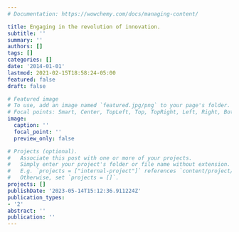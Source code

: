```yaml
---
# Documentation: https://wowchemy.com/docs/managing-content/

title: Engaging in the revolution of innovation.
subtitle: ''
summary: ''
authors: []
tags: []
categories: []
date: '2014-01-01'
lastmod: 2021-02-15T18:58:24-05:00
featured: false
draft: false

# Featured image
# To use, add an image named `featured.jpg/png` to your page's folder.
# Focal points: Smart, Center, TopLeft, Top, TopRight, Left, Right, BottomLeft, Bottom, BottomRight.
image:
  caption: ''
  focal_point: ''
  preview_only: false

# Projects (optional).
#   Associate this post with one or more of your projects.
#   Simply enter your project's folder or file name without extension.
#   E.g. `projects = ["internal-project"]` references `content/project/deep-learning/index.md`.
#   Otherwise, set `projects = []`.
projects: []
publishDate: '2023-05-14T15:12:36.911224Z'
publication_types:
- '2'
abstract: ''
publication: ''
---
```

